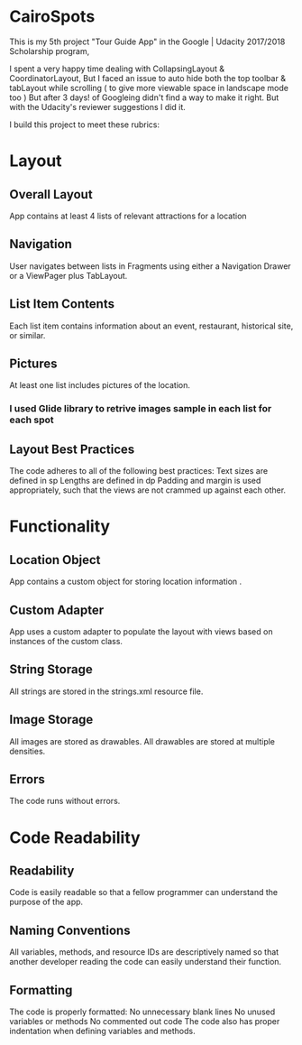 # CairoSpots
This is my 5th project "Tour Guide App" in the Google | Udacity 2017/2018 Scholarship program,

I spent a very happy time dealing with CollapsingLayout & CoordinatorLayout, But I faced an issue to auto hide both the top toolbar & tabLayout while scrolling ( to give more viewable space in landscape mode too ) But after 3 days! of Googleing didn't find a way to make it right.
But with the Udacity's reviewer suggestions I did it.

I build this project to meet these rubrics:

# Layout
## Overall Layout
App contains at least 4 lists of relevant attractions for a location

## Navigation
User navigates between lists in Fragments using either a Navigation Drawer or a ViewPager plus TabLayout.

## List Item Contents
Each list item contains information about an event, restaurant, historical site, or similar.

## Pictures
At least one list includes pictures of the location.
### I used Glide library to retrive images sample in each list for each spot 

## Layout Best Practices
The code adheres to all of the following best practices:
Text sizes are defined in sp
Lengths are defined in dp
Padding and margin is used appropriately, such that the views are not crammed up against each other.


# Functionality

## Location Object
App contains a custom object for storing location information .

## Custom Adapter
App uses a custom adapter to populate the layout with views based on instances of the custom class.

## String Storage
All strings are stored in the strings.xml resource file.

## Image Storage
All images are stored as drawables.
All drawables are stored at multiple densities.

## Errors
The code runs without errors.

# Code Readability

## Readability
Code is easily readable so that a fellow programmer can understand the purpose of the app.

## Naming Conventions
All variables, methods, and resource IDs are descriptively named so that another developer reading the code can easily understand their function.

## Formatting
The code is properly formatted:
No unnecessary blank lines
No unused variables or methods
No commented out code
The code also has proper indentation when defining variables and methods.

